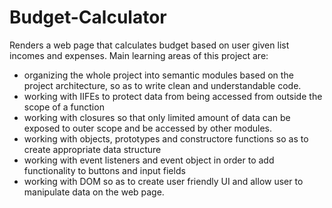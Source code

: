# Budget-Calculator
Renders a web page that calculates budget based on user given list incomes and expenses.
Main learning areas of this project are:
* organizing the whole project into semantic modules based on the project architecture, so as to write clean and understandable code.
* working with IIFEs to protect data from being accessed from outside the scope of a function
* working with closures so that only limited amount of data can be exposed to outer scope and be accessed by other modules.
* working with objects, prototypes and constructore functions so as to create appropriate data structure
* working with event listeners and event object in order to add functionality to buttons and input fields
* working with DOM so as to create user friendly UI and allow user to manipulate data on the web page.

